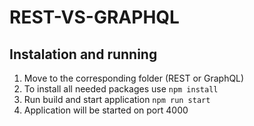 # REST-VS-GRAPHQL

## Instalation and running
1. Move to the corresponding folder (REST or GraphQL)
2. To install all needed packages use `npm install`
3. Run build and start application `npm run start`
4. Application will be started on port 4000
